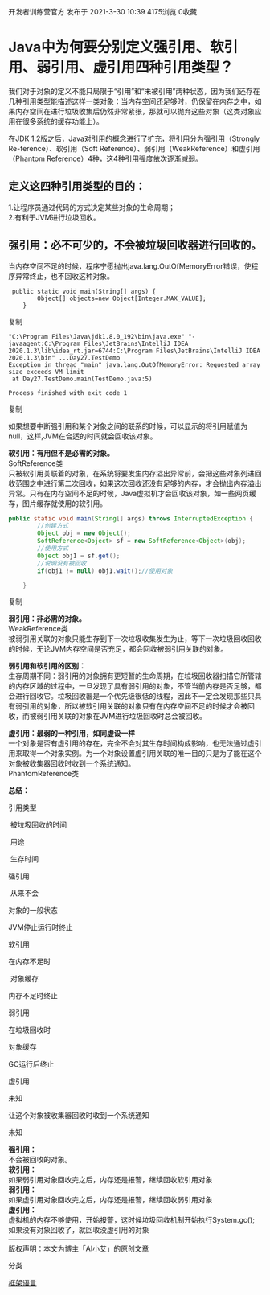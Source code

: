 开发者训练营官方  发布于 2021-3-30 10:39 4175浏览 0收藏

# **Java中为何要分别定义强引用、软引用、弱引用、虚引用四种引用类型？** 
我们对于对象的定义不能只局限于“引用”和“未被引用”两种状态，因为我们还存在几种引用类型能描述这样一类对象：当内存空间还足够时，仍保留在内存之中，如果内存空间在进行垃圾收集后仍然非常紧张，那就可以抛弃这些对象（这类对象应用在很多系统的缓存功能上）。

在JDK 1.2版之后，Java对引用的概念进行了扩充，将引用分为强引用（Strongly Re-ference）、软引用（Soft Reference）、弱引用（WeakReference）和虚引用（Phantom Reference）4种，这4种引用强度依次逐渐减弱。

## **定义这四种引用类型的目的：**  

1.让程序员通过代码的方式决定某些对象的生命周期；  
2.有利于JVM进行垃圾回收。

## **强引用：必不可少的，不会被垃圾回收器进行回收的。**  
当内存空间不足的时候，程序宁愿抛出java.lang.OutOfMemoryError错误，使程序异常终止，也不回收这种对象。

```markup
 public static void main(String[] args) {
        Object[] objects=new Object[Integer.MAX_VALUE];  
    }
```

复制

```markup
"C:\Program Files\Java\jdk1.8.0_192\bin\java.exe" "-javaagent:C:\Program Files\JetBrains\IntelliJ IDEA 2020.1.3\lib\idea_rt.jar=6744:C:\Program Files\JetBrains\IntelliJ IDEA 2020.1.3\bin" ...Day27.TestDemo
Exception in thread "main" java.lang.OutOfMemoryError: Requested array size exceeds VM limit
 at Day27.TestDemo.main(TestDemo.java:5)

Process finished with exit code 1
```

复制

  
如果想要中断强引用和某个对象之间的联系的时候，可以显示的将引用赋值为null，这样,JVM在合适的时间就会回收该对象。

**软引用：有用但不是必需的对象。**  
SoftReference类  
只被软引用关联着的对象，在系统将要发生内存溢出异常前，会把这些对象列进回收范围之中进行第二次回收，如果这次回收还没有足够的内存，才会抛出内存溢出异常。只有在内存空间不足的时候，Java虚拟机才会回收该对象，如一些网页缓存，图片缓存就使用的软引用。

```java
public static void main(String[] args) throws InterruptedException {
        //创建方式
        Object obj = new Object();
        SoftReference<Object> sf = new SoftReference<Object>(obj);
        //使用方式
        Object obj1 = sf.get();
        //说明没有被回收
        if(obj1 != null) obj1.wait();//使用对象

    }
```

复制

  
**弱引用：非必需的对象。**  
WeakReference类  
被弱引用关联的对象只能生存到下一次垃圾收集发生为止，等下一次垃圾回收回收的时候，无论JVM内存空间是否充足，都会回收被弱引用关联的对象。

**弱引用和软引用的区别：**  
生存周期不同：弱引用的对象拥有更短暂的生命周期，在垃圾回收器扫描它所管辖的内存区域的过程中，一旦发现了具有弱引用的对象，不管当前内存是否足够，都会进行回收它。垃圾回收器是一个优先级很低的线程，因此不一定会发现那些只具有弱引用的对象，所以被软引用关联的对象只有在内存空间不足的时候才会被回收，而被弱引用关联的对象在JVM进行垃圾回收时总会被回收。

**虚引用：最弱的一种引用，如同虚设一样**  
一个对象是否有虚引用的存在，完全不会对其生存时间构成影响，也无法通过虚引用来取得一个对象实例。为一个对象设置虚引用关联的唯一目的只是为了能在这个对象被收集器回收时收到一个系统通知。  
PhantomReference类

**总结：**

引用类型

 被垃圾回收的时间

 用途

 生存时间

强引用

 从来不会

对象的一般状态

JVM停止运行时终止

软引用

在内存不足时

 对象缓存

内存不足时终止

弱引用

在垃圾回收时

对象缓存 

GC运行后终止

虚引用

未知

让这个对象被收集器回收时收到一个系统通知

未知

  
**强引用：**  
不会被回收的对象。  
**软引用：**  
如果弱引用对象回收完之后，内存还是报警，继续回收软引用对象  
**弱引用：**  
如果虚引用对象回收完之后，内存还是报警，继续回收弱引用对象  
**虚引用：**  
虚拟机的内存不够使用，开始报警，这时候垃圾回收机制开始执行System.gc(); 如果没有对象回收了，就回收没虚引用的对象  
————————————————  
版权声明：本文为博主「AI小艾」的原创文章

分类

[框架语言](https://ost.51cto.com/category/49/53)